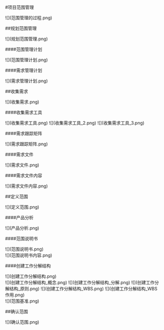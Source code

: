 #项目范围管理

<div>
![](范围管理的过程.png)
</div>

##规划范围管理

<div>
![](规划范围管理.png)
</div>

####范围管理计划
<div>
![](范围管理计划.png)
</div>

####需求管理计划
<div>
![](需求管理计划.png)
</div>

##收集需求
<div>
![](收集需求.png)
</div>

####收集需求工具
<div>
![](收集需求工具.png)
![](收集需求工具_2.png)
![](收集需求工具_3.png)
</div>

####需求跟踪矩阵
<div>
![](需求跟踪矩阵.png)
</div>

####需求文件
<div>
![](需求文件.png)
</div>

####需求文件内容
<div>
![](需求文件内容.png)
</div>

##定义范围
<div>
![](定义范围.png)
</div>

####产品分析
<div>
![](产品分析.png)
</div>

####范围说明书
<div>
![](范围说明书.png)
</div>

<div>
![](范围说明书内容.png)
</div>

####创建工作分解结构
<div>
![](创建工作分解结构.png)
</div>

<div>
![](创建工作分解结构_概念.png)
![](创建工作分解结构_分解.png)
![](创建工作分解结构_原则.png)
![](创建工作分解结构_WBS.png)
![](创建工作分解结构_WBS作用.png)
</div>

<div>
![](范围基准.png)
</div>

##确认范围

<div>
![](确认范围.png)
</div>
